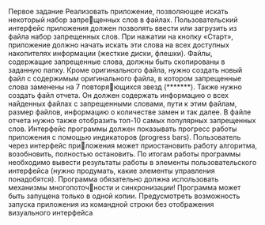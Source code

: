 Первое задание
Реализовать приложение, позволяющее искать некоторый набор запрещенных слов в файлах. 
Пользовательский интерфейс приложения должен позволять ввести или 
загрузить из файла набор запрещенных слов. При нажатии на кнопку «Старт», 
приложение должно начать искать эти слова на всех доступных накопителях 
информации (жесткие диски, флешки). 
Файлы, содержащие запрещенные слова, должны быть скопированы в 
заданную папку. 
Кроме оригинального файла, нужно создать новый файл с содержимым 
оригинального файла, в котором запрещенные слова заменены на 7 повторяющихся звезд (*******). 
Также нужно создать файл отчета. Он должен содержать информацию о 
всех найденных файлах с запрещенными словами, пути к этим файлам, размер 
файлов, информацию о количестве замен и так далее. В файле отчета нужно 
также отобразить топ-10 самых популярных запрещенных слов. 
Интерфейс программы должен показывать прогресс работы приложения 
с помощью индикаторов (progress bars). Пользователь через интерфейс приложения может приостановить работу алгоритма, возобновить, полностью 
остановить. 
По итогам работы программы необходимо вывести результаты работы в 
элементы пользовательского интерфейса (нужно продумать, какие элементы 
управления понадобятся). 
Программа обязательно должна использовать механизмы многопоточности и синхронизации! 
Программа может быть запущена только в одной копии. Предусмотреть 
возможность запуска приложения из командной строки без отображения 
визуального интерфейса
